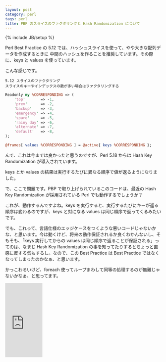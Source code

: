 ```yaml
---
layout: post
category: perl
tags: perl 
title: PBP のスライスのファクタリングと Hash Randomization について
---
```

{% include JB/setup %}

Perl Best Practice の 5.12 では、ハッシュスライスを使って、やや大きな配列データを作成するときに
中間のハッシュを作ることを推奨しています。その際に、keys と values を使っています。

こんな感じです。

```
5.12 スライスのファクタリング
スライスのキーやインデックスの数が多い場合はファクタリングする
```

```perl
Readonly my %CORRESPONDING => (
    'top'       => -1,
    'prev'      => -2,
    'backup'    => -3,
    'emergency' => -4,
    'spare'     => -5,
    'rainy day' => -6,
    'alternate' => -7,
    'default'   => -8,
);

@frames[ values %CORRESPONDING ] = @active{ keys %CORRESPONDING };
```

んで、これは今までは良かったと思うのですが、Perl 5.18 からは Hash Key Randomization が導入されています。

keys とか values の結果は実行するたびに異なる順序で値が返るようになりました。

で、ここで問題です。PBP で取り上げられているこのコードは、最近の Hash Key Randomization が採用されている Perl でも動作するでしょうか？

これが、動作するんですよね。keys を実行すると、実行するたびにキーが返る順序は変わるのですが、keys と対になる values は同じ順序で返ってくるみたいです。

でも、これって、言語仕様のエッジケースをつくような悪いコードじゃないかな、と思います。今は動くけど、将来の動作保証されるか良くわかんないし、そもそも、「keys 実行してからの values は同じ順序で返ることが保証される」ってのは、なまじ Hash Key Randomization の事を知ってたりするとちょっと直感に反する気もするし。なので、この Best Practice は Best Practice ではなくなってしまったのかなぁ、と思います。

かっこわるいけど、foreach 使ってループまわして同等の処理するのが無難じゃないかなぁ、と思ってます。

<iframe src="http://rcm-fe.amazon-adsystem.com/e/cm?t=tsucchisblog-22&o=9&p=8&l=as1&asins=4873113008&ref=qf_sp_asin_til&fc1=000000&IS2=1&lt1=_blank&m=amazon&lc1=0000FF&bc1=000000&bg1=FFFFFF&f=ifr" style="width:120px;height:240px;" scrolling="no" marginwidth="0" marginheight="0" frameborder="0"></iframe>

